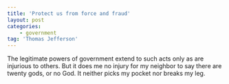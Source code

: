 ```yaml
---
title: 'Protect us from force and fraud'
layout: post
categories:
    - government
tag: 'Thomas Jefferson'
---
```


The legitimate powers of government extend to such acts only as are injurious to others. But it does me no injury for my neighbor to say there are twenty gods, or no God. It neither picks my pocket nor breaks my leg.